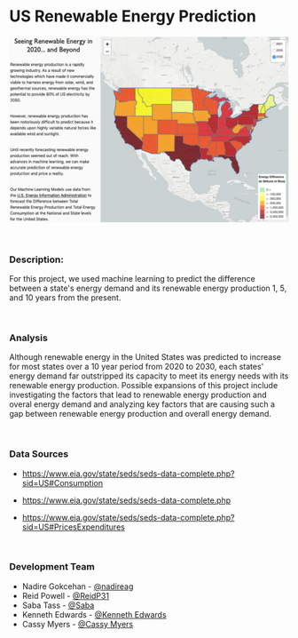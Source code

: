 # US Renewable Energy Prediction

![US-Renewable-Energy-Prediction](Images/US_Renewable_Energy_map.png)  
  
<br/>

### Description:

For this project, we used machine learning to predict the difference between a state's energy demand and its renewable energy production 1, 5, and 10 years from the present. 

<br/>

### Analysis

Although renewable energy in the United States was predicted to increase for most states over a 10 year period from 2020 to 2030, each states' energy demand far outstripped its capacity to meet its energy needs with its renewable energy production. Possible expansions of this project include investigating the factors that lead to renewable energy production and overal energy demand and analyzing key factors that are causing such a gap between renewable energy production and overall energy demand.

<br/>

### Data Sources
* https://www.eia.gov/state/seds/seds-data-complete.php?sid=US#Consumption

* https://www.eia.gov/state/seds/seds-data-complete.php

* https://www.eia.gov/state/seds/seds-data-complete.php?sid=US#PricesExpenditures 

<br/>

### Development Team
* Nadire Gokcehan - [@nadireag](https://github.com/nadireag)
* Reid Powell - [@ReidP31](https://github.com/ReidP31)
* Saba Tass - [@Saba](https://github.com/SabaTass)
* Kenneth Edwards - [@Kenneth Edwards](https://github.com/Kenneth-Edwards)
* Cassy Myers - [@Cassy Myers](https://github.com/CassPMyers)

